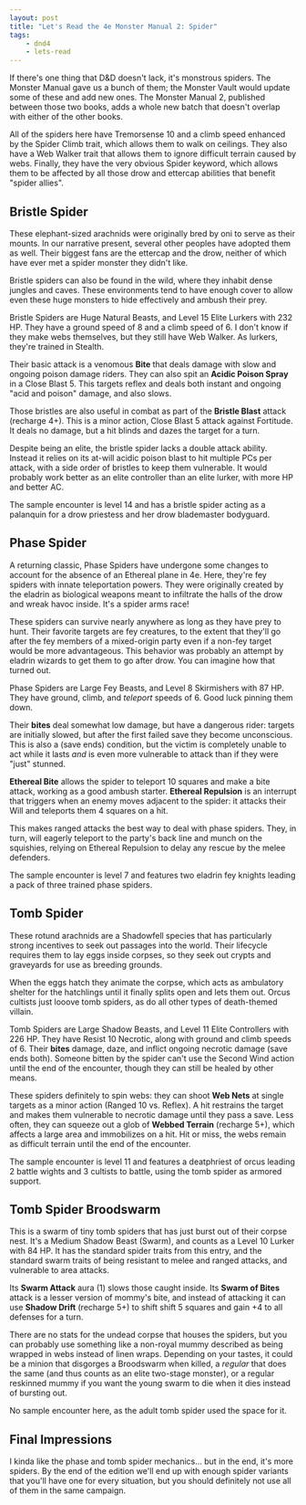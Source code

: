 ```yaml
---
layout: post
title: "Let's Read the 4e Monster Manual 2: Spider"
tags:
    - dnd4
    - lets-read
---
```


If there's one thing that D&D doesn't lack, it's monstrous spiders. The Monster
Manual gave us a bunch of them; the Monster Vault would update some of these and
add new ones. The Monster Manual 2, published between those two books, adds a
whole new batch that doesn't overlap with either of the other books.

All of the spiders here have Tremorsense 10 and a climb speed enhanced by the
Spider Climb trait, which allows them to walk on ceilings. They also have a Web
Walker trait that allows them to ignore difficult terrain caused by
webs. Finally, they have the very obvious Spider keyword, which allows them to
be affected by all those drow and ettercap abilities that benefit "spider
allies".

## Bristle Spider

These elephant-sized arachnids were originally bred by oni to serve as their
mounts. In our narrative present, several other peoples have adopted them as
well. Their biggest fans are the ettercap and the drow, neither of which have
ever met a spider monster they didn't like.

Bristle spiders can also be found in the wild, where they inhabit dense jungles
and caves. These environments tend to have enough cover to allow even these huge
monsters to hide effectively and ambush their prey.

Bristle Spiders are Huge Natural Beasts, and Level 15 Elite Lurkers with 232
HP. They have a ground speed of 8 and a climb speed of 6. I don't know if they
make webs themselves, but they still have Web Walker. As lurkers, they're
trained in Stealth.

Their basic attack is a venomous **Bite** that deals damage with slow and
ongoing poison damage riders. They can also spit an **Acidic Poison Spray** in a
Close Blast 5. This targets reflex and deals both instant and ongoing "acid and
poison" damage, and also slows.

Those bristles are also useful in combat as part of the **Bristle Blast** attack
(recharge 4+). This is a minor action, Close Blast 5 attack against
Fortitude. It deals no damage, but a hit blinds and dazes the target for a turn.

Despite being an elite, the bristle spider lacks a double attack
ability. Instead it relies on its at-will acidic poison blast to hit multiple
PCs per attack, with a side order of bristles to keep them vulnerable. It would
probably work better as an elite controller than an elite lurker, with more HP
and better AC.

The sample encounter is level 14 and has a bristle spider acting as a palanquin
for a drow priestess and her drow blademaster bodyguard.

## Phase Spider

A returning classic, Phase Spiders have undergone some changes to account for
the absence of an Ethereal plane in 4e. Here, they're fey spiders with innate
teleportation powers. They were originally created by the eladrin as biological
weapons meant to infiltrate the halls of the drow and wreak havoc inside. It's a
spider arms race!

These spiders can survive nearly anywhere as long as they have prey to
hunt. Their favorite targets are fey creatures, to the extent that they'll go
after the fey members of a mixed-origin party even if a non-fey target would be
more advantageous. This behavior was probably an attempt by eladrin wizards to
get them to go after drow. You can imagine how that turned out.

Phase Spiders are Large Fey Beasts, and Level 8 Skirmishers with 87 HP. They
have ground, climb, and _teleport_ speeds of 6. Good luck pinning them down.

Their **bites** deal somewhat low damage, but have a dangerous rider: targets
are initially slowed, but after the first failed save they become
unconscious. This is also a (save ends) condition, but the victim is completely
unable to act while it lasts _and_ is even more vulnerable to attack than if
they were "just" stunned.

**Ethereal Bite** allows the spider to teleport 10 squares and make a bite
attack, working as a good ambush starter. **Ethereal Repulsion** is an interrupt
that triggers when an enemy moves adjacent to the spider: it attacks their Will
and teleports them 4 squares on a hit.

This makes ranged attacks the best way to deal with phase spiders. They, in
turn, will eagerly teleport to the party's back line and munch on the squishies,
relying on Ethereal Repulsion to delay any rescue by the melee defenders.

The sample encounter is level 7 and features two eladrin fey knights leading a
pack of three trained phase spiders.

## Tomb Spider

These rotund arachnids are a Shadowfell species that has particularly strong
incentives to seek out passages into the world. Their lifecycle requires them to
lay eggs inside corpses, so they seek out crypts and graveyards for use as
breeding grounds.

When the eggs hatch they animate the corpse, which acts as ambulatory shelter
for the hatchlings until it finally splits open and lets them out. Orcus
cultists just looove tomb spiders, as do all other types of death-themed
villain.

Tomb Spiders are Large Shadow Beasts, and Level 11 Elite Controllers with 226
HP. They have Resist 10 Necrotic, along with ground and climb speeds of 6. Their
**bites** damage, daze, and inflict ongoing necrotic damage (save ends
both). Someone bitten by the spider can't use the Second Wind action until the
end of the encounter, though they can still be healed by other means.

These spiders definitely to spin webs: they can shoot **Web Nets** at single
targets as a minor action (Ranged 10 vs. Reflex). A hit restrains the target and
makes them vulnerable to necrotic damage until they pass a save. Less often,
they can squeeze out a glob of **Webbed Terrain** (recharge 5+), which affects a
large area and immobilizes on a hit. Hit or miss, the webs remain as difficult
terrain until the end of the encounter.

The sample encounter is level 11 and features a deatphriest of orcus leading 2
battle wights and 3 cultists to battle, using the tomb spider as armored
support.

## Tomb Spider Broodswarm

This is a swarm of tiny tomb spiders that has just burst out of their corpse
nest. It's a Medium Shadow Beast (Swarm), and counts as a Level 10 Lurker with
84 HP. It has the standard spider traits from this entry, and the standard swarm
traits of being resistant to melee and ranged attacks, and vulnerable to area
attacks.

Its **Swarm Attack** aura (1) slows those caught inside. Its **Swarm of Bites**
attack is a lesser version of mommy's bite, and instead of attacking it can use
**Shadow Drift** (recharge 5+) to shift shift 5 squares and gain +4 to all
defenses for a turn.

There are no stats for the undead corpse that houses the spiders, but you can
probably use something like a non-royal mummy described as being wrapped in webs
instead of linen wraps. Depending on your tastes, it could be a minion that
disgorges a Broodswarm when killed, a _regular_ that does the same (and thus
counts as an elite two-stage monster), or a regular reskinned mummy if you want
the young swarm to die when it dies instead of bursting out.

No sample encounter here, as the adult tomb spider used the space for it.

## Final Impressions

I kinda like the phase and tomb spider mechanics... but in the end, it's more
spiders. By the end of the edition we'll end up with enough spider variants that
you'll have one for every situation, but you should definitely not use all of
them in the same campaign.
